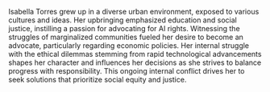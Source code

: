 Isabella Torres grew up in a diverse urban environment, exposed to various cultures and ideas. Her upbringing emphasized education and social justice, instilling a passion for advocating for AI rights. Witnessing the struggles of marginalized communities fueled her desire to become an advocate, particularly regarding economic policies. Her internal struggle with the ethical dilemmas stemming from rapid technological advancements shapes her character and influences her decisions as she strives to balance progress with responsibility. This ongoing internal conflict drives her to seek solutions that prioritize social equity and justice.
